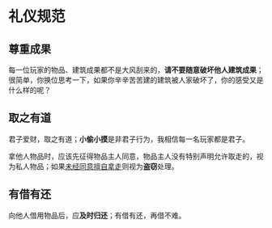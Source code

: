 # 礼仪规范

## 尊重成果

每一位玩家的物品、建筑成果都不是大风刮来的，**请不要随意破坏他人建筑成果**；很简单，你换位思考一下，如果你辛辛苦苦建的建筑被人家破坏了，你的感受又是什么样的呢？

## 取之有道

君子爱财，取之有道；**小偷小摸**是非君子行为，我相信每一名玩家都是君子。

拿他人物品时，应该先征得物品主人同意，物品主人没有特别声明允许取走的，视为私人物品；如果<u>未经同意擅自拿走</u>则视为**盗窃**处理。

## 有借有还

向他人借用物品后，应**及时归还**；有借有还，再借不难。
